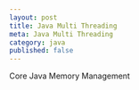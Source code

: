 ```yaml
---
layout: post
title: Java Multi Threading
meta: Java Multi Threading
category: java
published: false
---
```


Core Java
Memory Management
